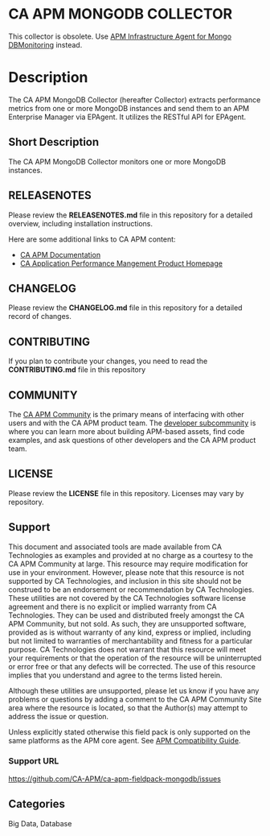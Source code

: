 
# CA APM MONGODB COLLECTOR

This collector is obsolete. Use [APM Infrastructure Agent for Mongo DBMonitoring](https://techdocs.broadcom.com/us/en/ca-enterprise-software/it-operations-management/application-performance-management/21-3/deploy-and-configure-dx-apm-agents/infrastructure-agent/MongoDB-Monitoring-Extension.html) instead.

# Description
The CA APM MongoDB Collector (hereafter Collector) extracts performance metrics from one or more MongoDB instances and send them to an APM Enterprise Manager via EPAgent.  It utilizes the RESTful API for EPAgent.

## Short Description

The CA APM MongoDB Collector monitors one or more MongoDB instances.


## RELEASENOTES

Please review the 
**RELEASENOTES.md** 
file in this repository for a detailed overview, including installation instructions.

Here are some additional links to CA APM content:

* [CA APM Documentation](https://docops.ca.com/apm)
* [CA Application Performance Mangement Product Homepage](http://www.ca.com/us/products/application-performance-management.aspx)

## CHANGELOG

Please review the 
**CHANGELOG.md** 
file in this repository for a detailed record of changes.

## CONTRIBUTING

If you plan to contribute your changes, you need to read the 
**CONTRIBUTING.md**
file in this repository

## COMMUNITY

The [CA APM Community](https://communities.ca.com/community/ca-apm) is the primary means of interfacing with other users and with the CA APM product team.  The [developer subcommunity](https://communities.ca.com/community/ca-apm/ca-developer-apm) is where you can learn more about building APM-based assets, find code examples, and ask questions of other developers and the CA APM product team.

## LICENSE

Please review the 
**LICENSE**
file in this repository.  Licenses may vary by repository.


## Support
This document and associated tools are made available from CA Technologies as examples and provided at no charge as a courtesy to the CA APM Community at large. This resource may require modification for use in your environment. However, please note that this resource is not supported by CA Technologies, and inclusion in this site should not be construed to be an endorsement or recommendation by CA Technologies. These utilities are not covered by the CA Technologies software license agreement and there is no explicit or implied warranty from CA Technologies. They can be used and distributed freely amongst the CA APM Community, but not sold. As such, they are unsupported software, provided as is without warranty of any kind, express or implied, including but not limited to warranties of merchantability and fitness for a particular purpose. CA Technologies does not warrant that this resource will meet your requirements or that the operation of the resource will be uninterrupted or error free or that any defects will be corrected. The use of this resource implies that you understand and agree to the terms listed herein.

Although these utilities are unsupported, please let us know if you have any problems or questions by adding a comment to the CA APM Community Site area where the resource is located, so that the Author(s) may attempt to address the issue or question.

Unless explicitly stated otherwise this field pack is only supported on the same platforms as the APM core agent. See [APM Compatibility Guide](http://www.ca.com/us/support/ca-support-online/product-content/status/compatibility-matrix/application-performance-management-compatibility-guide.aspx).


### Support URL
https://github.com/CA-APM/ca-apm-fieldpack-mongodb/issues

## Categories

Big Data, Database

